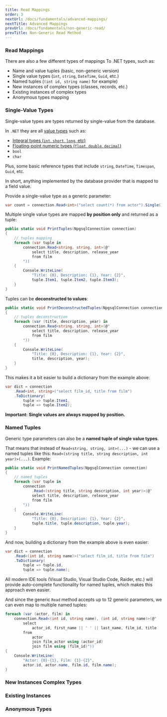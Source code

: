 ```yaml
---
title: Read Mappings
order: 3
nextUrl: /docs/fundamentals/advanced-mappings/
nextTitle: Advanced Mappings
prevUrl: /docs/fundamentals/non-generic-read/
prevTitle: Non-Generic Read Method
---
```


### Read Mappings

There are also a few different types of mappings To .NET types, such as:

- Name and value tuples (basic, non-generic version)
- Single value types (`int`, `string`, `DateTime`, `Guid`, etc.)
- Named tuples (`(int id, string name)` for example)
- New instances of complex types (classes, records, etc.)
- Existing instances of complex types 
- Anonymous types mapping


### Single-Value Types

Single-value types are types returned by single-value from the database. 

In `.NET` they are all [value types](https://learn.microsoft.com/en-us/dotnet/csharp/language-reference/builtin-types/value-types) such as:
- [Integral types (`int`, `short`, `long`, etc)](https://learn.microsoft.com/en-us/dotnet/csharp/language-reference/builtin-types/integral-numeric-types)
- [Floating-point numeric types (`float`, `double`, `decimal`)](https://learn.microsoft.com/en-us/dotnet/csharp/language-reference/builtin-types/floating-point-numeric-types)
- `bool`
- `char`

Plus, some basic reference types that include `string`, `DateTime`, `Timespan`, `Guid`, etc.

In short, anything implemented by the database provider that is mapped to a field value.

Provide a single-value type as a generic parameter:

```csharp
var count = connection.Read<int>("select count(*) from actor").Single();
```

Multiple single value types are mapped **by position only** and returned as a tuple:

```csharp
public static void PrintTuples(NpgsqlConnection connection)
{
    // tuples mapping
    foreach (var tuple in 
        connection.Read<string, string, int>(@"
            select title, description, release_year 
            from film
        "))
    {
        Console.WriteLine(
            "Title: {0}, Description: {1}, Year: {2}", 
            tuple.Item1, tuple.Item2, tuple.Item3);
    }
}
```

Tuples can be **deconstructed to values**:

```csharp
public static void PrintDeconstructedTuples(NpgsqlConnection connection)
{
    // tuples deconstruction
    foreach (var (title, description, year) in 
        connection.Read<string, string, int>(@"
            select title, description, release_year 
            from film
        "))
    {
        Console.WriteLine(
            "Title: {0}, Description: {1}, Year: {2}", 
            title, description, year);
    }
}
```

This makes it a bit easier to build a dictionary from the example above:

```csharp
var dict = connection
    .Read<int, string>("select film_id, title from film")
    .ToDictionary(
        tuple => tuple.Item1,
        tuple => tuple.Item2);
```

**Important:** 
**Single values are always mapped by position.**

### Named Tuples

Generic type parameters can also be a **named tuple of single value types**.

That means that instead of `Read<string, string, int>(...)` - we can use a named tuples like this: `Read<(string title, string description, int year)>(...)`. Example:

```csharp
public static void PrintNamedTuples(NpgsqlConnection connection)
{
    // named tuples
    foreach (var tuple in
        connection
            .Read<(string title, string description, int year)>(@"
            select title, description, release_year 
            from film
        "))
    {
        Console.WriteLine(
            "Title: {0}, Description: {1}, Year: {2}", 
            tuple.title, tuple.description, tuple.year);
    }
}
```

And now, building a dictionary from the example above is even easier:

```csharp
var dict = connection
    .Read<(int id, string name)>("select film_id, title from film")
    .ToDictionary(
        tuple => tuple.id,
        tuple => tuple.name);
```

All modern IDE tools (Visual Studio, Visual Studio Code, Raider, etc.) will provide auto-complete functionality for named tuples, which makes this approach even easier.

And since the generic `Read` method accepts up to 12 generic parameters, we can even map to multiple named tuples:

```csharp
foreach (var (actor, film) in
    connection.Read<(int id, string name), (int id, string name)>(@"
        select 
            actor_id, first_name || ' ' || last_name, film_id, title
        from 
            actor
            join film_actor using (actor_id)
            join film using (film_id)"))
{
    Console.WriteLine(
        "Actor: {0}-{1}, Film: {1}-{2}", 
        actor.id, actor.name, film.id, film.name);
}
```

### New Instances Complex Types

### Existing Instances 

### Anonymous Types